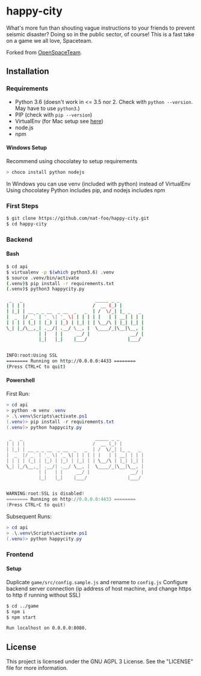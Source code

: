 # happy-city
What's more fun than shouting vague instructions to your friends to prevent seismic disaster? Doing so in the public sector, of course! This is a fast take on a game we all love, Spaceteam.

Forked from [OpenSpaceTeam](https://github.com/openspaceteam).

## Installation
### Requirements
- Python 3.6 (doesn't work in <= 3.5 nor 2. Check with `python --version`. May have to use `python3`.)
- PIP (check with `pip --version`)
- VirtualEnv (for Mac setup see [here](https://sourabhbajaj.com/mac-setup/Python/virtualenv.html))
- node.js
- npm

#### Windows Setup
Recommend using chocolatey to setup requirements

```powershell
> choco install python nodejs
```

In Windows you can use venv (included with python) instead of VirtualEnv
Using chocolatey Python includes pip, and nodejs includes npm

### First Steps
```bash
$ git clone https://github.com/nat-foo/happy-city.git
$ cd happy-city
```

### Backend
#### Bash
```bash
$ cd api
$ virtualenv -p $(which python3.6) .venv
$ source .venv/bin/activate
(.venv)$ pip install -r requirements.txt
(.venv)$ python3 happycity.py

 _   _                           _____ _ _         
| | | |                         /  __ (_) |        
| |_| | __ _ _ __  _ __  _   _  | /  \/_| |_ _   _ 
|  _  |/ _` | '_ \| '_ \| | | | | |   | | __| | | |
| | | | (_| | |_) | |_) | |_| | | \__/\ | |_| |_| |
\_| |_/\__,_| .__/| .__/ \__, |  \____/_|\__|\__, |
            | |   | |     __/ |               __/ |
            |_|   |_|    |___/               |___/ 


INFO:root:Using SSL
======== Running on http://0.0.0.0:4433 ========
(Press CTRL+C to quit)
```

#### Powershell

First Run:

```powershell
> cd api
> python -m venv .venv
> .\.venv\Scripts\activate.ps1
(.venv)> pip install -r requirements.txt
(.venv)> python happycity.py

 _   _                           _____ _ _
| | | |                         /  __ (_) |
| |_| | __ _ _ __  _ __  _   _  | /  \/_| |_ _   _
|  _  |/ _` | '_ \| '_ \| | | | | |   | | __| | | |
| | | | (_| | |_) | |_) | |_| | | \__/\ | |_| |_| |
\_| |_/\__,_| .__/| .__/ \__, |  \____/_|\__|\__, |
            | |   | |     __/ |               __/ |
            |_|   |_|    |___/               |___/


WARNING:root:SSL is disabled!
======== Running on http://0.0.0.0:4433 ========
(Press CTRL+C to quit)
```

Subsequent Runs:

```powershell
> cd api
> .\.venv\Scripts\activate.ps1
(.venv)> python happycity.py
```

### Frontend
#### Setup
Duplicate `game/src/config.sample.js` and rename to `config.js`
Configure backend server connection (ip address of host machine, and change https to http if running without SSL)

```bash
$ cd ../game
$ npm i
$ npm start

Run localhost on 0.0.0.0:8080.
```

## License
This project is licensed under the GNU AGPL 3 License. See the "LICENSE" file for more information.

